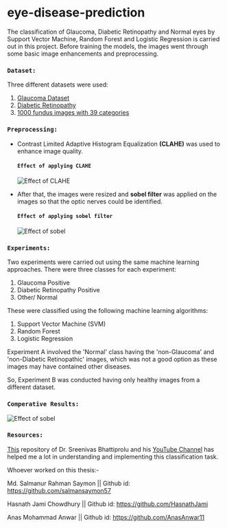 # eye-disease-prediction

The classification of Glaucoma, Diabetic Retinopathy and Normal eyes by Support Vector Machine, Random Forest and Logistic Regression is carried out in this project. Before training the models, the images went through some basic image enhancements and preprocessing.

### `Dataset:`
Three different datasets were used:
1. [Glaucoma Dataset](https://www.kaggle.com/sshikamaru/glaucoma-detection)
2. [Diabetic Retinopathy](https://www.kaggle.com/sohaibanwaar1203/diabetic-rateinopathy-full)
3. [1000 fundus images with 39 categories](https://www.kaggle.com/linchundan/fundusimage1000)

### `Preprocessing:`
* Contrast Limited Adaptive Histogram Equalization **(CLAHE)** was used to enhance image quality.
  #### `Effect of applying CLAHE`
  ![Effect of CLAHE](./screenshots/CLAHE.png)

* After that, the images were resized and **sobel filter** was applied on the images so that the optic nerves could be identified.
  #### `Effect of applying sobel filter`
  ![Effect of sobel](./screenshots/sobel.png)

### `Experiments:`
Two experiments were carried out using the same machine learning approaches. There were three classes for each experiment:
1. Glaucoma Positive
2. Diabetic Retinopathy Positive
3. Other/ Normal

These were classified using the following machine learning algorithms:
1. Support Vector Machine (SVM)
2. Random Forest
3. Logistic Regression

Experiment A involved the 'Normal' class having the 'non-Glaucoma' and 'non-Diabetic Retinopathic' images, which was not a good option as these images may have contained other diseases.

So, Experiment B was conducted having only healthy images from a different dataset.

### `Comperative Results:`
![Effect of sobel](./screenshots/result.png)

### `Resources:`
[This](https://github.com/bnsreenu/python_for_microscopists) repository of Dr. Sreenivas Bhattiprolu and his [YouTube Channel](https://www.youtube.com/channel/UC34rW-HtPJulxr5wp2Xa04w) has helped me a lot in understanding and implementing this classification task.


Whoever worked on this thesis:-

Md. Salmanur Rahman Saymon || Github id: https://github.com/salmansaymon57

Hasnath Jami Chowdhury || Github id: https://github.com/HasnathJami

Anas Mohammad Anwar || Github id: https://github.com/AnasAnwar11
